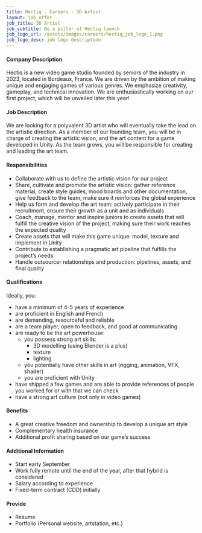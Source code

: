 ```yaml
---
title: Hectiq - Careers - 3D Artist
layout: job_offer
job_title: 3D Artist
job_subtitle: Be a pillar of Hectiq launch 
job_logo_url: /assets/images/careers/hectiq_job_logo_1.png
job_logo_desc: job logo description
---
```


#### **Company Description**
Hectiq is a new video game studio founded by seniors of the industry in 2023, located in Bordeaux, France.
We are driven by the ambition of making unique and engaging games of various genres. We emphasize creativity, gameplay, and technical innovation.
We are enthusiastically working on our first project, which will be unveiled later this year!
#### **Job Description**
We are looking for a polyvalent 3D artist who will eventually take the lead on the artistic direction.
As a member of our founding team, you will be in charge of creating the artistic vision, and the art content for a game developed in Unity. As the team grows, you will be responsible for creating    and leading the art team.
#### **Responsibilities**
- Collaborate with us to define the artistic vision for our project
- Share, cultivate and promote the artistic vision: gather reference material, create style guides, mood boards and other documentation, give feedback to the team, make sure it reinforces the global experience
- Help us form and develop the art team: actively participate in their recruitment, ensure their growth as a unit and as individuals
- Coach, manage, mentor and inspire juniors to create assets that will fulfill the creative vision of the project, making sure their work reaches the expected quality
- Create assets that will make this game unique: model, texture and implement in Unity
- Contribute to establishing a pragmatic art pipeline that fulfills the project’s needs
- Handle outsourcer relationships and production: pipelines, assets, and final quality


#### **Qualifications**
Ideally, you: 
- have a minimum of 4-5 years of experience
- are proficient in English and French
- are demanding, resourceful and reliable
- are a team player, open to feedback, and good at communicating
- are ready to be the art powerhouse:
    - you possess strong art skills: 
        - 3D modelling (using Blender is a plus) 
        - texture 
        - lighting 
    - you potentially have other skills in art (rigging, animation, VFX, shader) 
    - you are proficient with Unity
- have shipped a few games and are able to provide references of people you worked for or with that we can check
- have a strong art culture (not only in video games)

#### **Benefits**
- A great creative freedom and ownership to develop a unique art style
- Complementary health insurance
- Additional profit sharing based on our game’s success

#### **Additional Information**
- Start early September
- Work fully remote until the end of the year, after that hybrid is considered
- Salary according to experience
- Fixed-term contract (CDD) initially


#### **Provide**
- Resume
- Portfolio (Personal website, artstation, etc.)